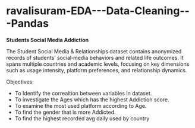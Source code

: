 # ravalisuram-EDA---Data-Cleaning---Pandas
**Students Social Media Addiction**

The Student Social Media & Relationships dataset contains anonymized records of students’ social‐media behaviors and related life outcomes. It spans multiple countries and academic levels, focusing on key dimensions such as usage intensity, platform preferences, and relationship dynamics.

Objectives:

- To Identify the correaltion between variables in dataset.
- To investigate the Ages which has the highest Addiction score.
- To examine the most used platform according to Age.
- To find the gender that is more Addicted.
- To find the highest recorded avg daily used by country

